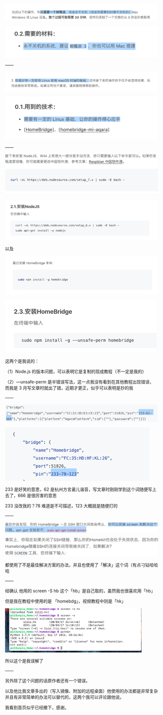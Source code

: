 ![截图](/HomeIssue/1-1.png)

![截图](/HomeIssue/1-2-2.png)

——

![截图](/HomeIssue/2-1.png)

![截图](/HomeIssue/2-2.png)

——

![截图](/HomeIssue/3-1.png)

![截图](/HomeIssue/3-2.png)

以及

![截图](/HomeIssue/3-3.png)

![截图](/HomeIssue/3-4.png)

这两个是我说的：

（1）Node.js 的版本问题，可以表明它是复制的现成教程（不一定是我的）

（2）—unsafe-perm 是半错误写法，这一点我没有看到在其他教程出现错误，而我是 3 月写文章时就出了错，近期才更正，似乎可以表明是抄的我

——

![截图](/HomeIssue/4-1.png)

![截图](/HomeIssue/4-2.png)

233 是好笑的意思，62 是杭州方言盝儿谐音，写文章时刚刚学到这个词随便写上去了，666 是很厉害的意思

233 没改我的？78 难道是不可描述，123 大概就是随便打的

——

![截图](/HomeIssue/5-1.png)

![截图](/HomeIssue/5-2.png)

都使用了不是最佳解决方案的办法，并且也使用了「解决」这个词（有点刁钻哈哈哈

——

经确认 他用的 screen -S hb 这个「hb」是自己取的，虽然我也很喜欢用「hb」

但是我在教程中使用的是 「homebdg」，视频教程中则是「hk」

![截图](/HomeIssue/6.png)

所以这个是我误解了

——

另外除了这个问题的话原作者还有一个错误。

以及他比我文章多出的（写入镜像、附加的远程桌面）他使用的办法都是非常复杂并且有非常简单的办法可以替代的，这两个我可以评论跟他说。

我看到首页似乎已经撤下，感谢。